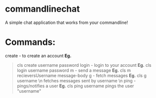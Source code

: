 # commandlinechat

A simple chat application that works from your commandline!

# Commands:

create - to create an account
**Eg.** 
> cls create username password
login - login to your account
**Eg.** 
> cls login username password
m - send a message
**Eg.**
> cls m recieversUsername message-body
g - fetch messages
**Eg.**
> cls g username \n
fetches messages sent by username \n
ping - pings/notifies a user
**Eg.**
> cls ping username
pings the user "username"
